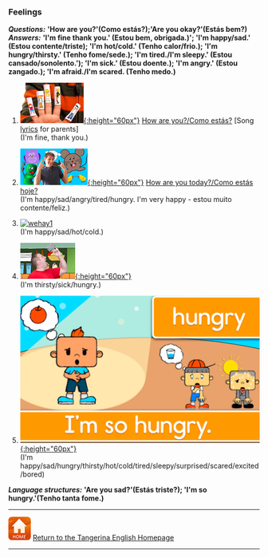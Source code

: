 <head>
<!-- Global site tag (gtag.js) - Google Analytics -->
<script async src="https://www.googletagmanager.com/gtag/js?id=UA-110947112-3"></script>
<script>
  window.dataLayer = window.dataLayer || [];
  function gtag(){dataLayer.push(arguments);}
  gtag('js', new Date());

  gtag('config', 'UA-110947112-3');
</script>
</head>

### Feelings

***Questions:*** **'How are you?'(Como estás?);'Are you okay?'(Estás bem?)**  
***Answers:*** **'I'm fine thank you.' (Estou bem, obrigada.)'; 'I'm happy/sad.' (Estou contente/triste); 'I'm hot/cold.' (Tenho calor/frio.); 'I'm hungry/thirsty.' (Tenho fome/sede.); 'I'm tired./I'm sleepy.' (Estou cansado/sonolento.'); 'I'm sick.' (Estou doente.); 'I'm angry.' (Estou zangado.); 'I'm afraid./I'm scared. (Tenho medo.)**

1. [![hays](/images/hays.PNG){:height="60px"}](https://www.youtube.com/watch?v=LxhOv3KnfA8) [How are you?/Como estás?](https://www.youtube.com/watch?v=LxhOv3KnfA8)  [Song [lyrics](http://www.kidsboxapps.es/pdf/kb1/lyric/unit2.pdf) for parents]  
(I'm fine, thank you.)  

2. [![hoyt](/images/hoyt.png){:height="60px"}](https://www.youtube.com/watch?v=fMR8Hr9Xby4) [How are you today?/Como estás hoje?](https://www.youtube.com/watch?v=fMR8Hr9Xby4)  
(I'm happy/sad/angry/tired/hungry. I'm very happy - estou muito contente/feliz.) 

3. [![wehay1](/images/wehay1.PNG{:height="60px"})](https://www.youtube.com/watch?v=5su1M6NdG-I)  
(I'm happy/sad/hot/cold.)

4. [![wehay2](/images/wehay2.PNG){:height="60px"}](https://www.youtube.com/watch?v=WkswguWRJ5Q)  
(I'm thirsty/sick/hungry.)

5. [![emelf](/images/emelf.png){:height="60px"}](https://www.youtube.com/watch?v=xRlTTSpGUx4)  
(I'm happy/sad/hungry/thirsty/hot/cold/tired/sleepy/surprised/scared/excited/bored)  

***Language structures:*** **'Are you sad?'(Estás triste?); 'I'm so hungry.'(Tenho tanta fome.)**  

***
[![home](/images/home.PNG)](https://tangerina-pt.github.io/English) [Return to the Tangerina English Homepage](https://tangerina-pt.github.io/English)

***
